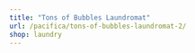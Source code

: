 ```yaml
---
title: "Tons of Bubbles Laundromat"
url: /pacifica/tons-of-bubbles-laundromat-2/
shop: laundry
---
```

